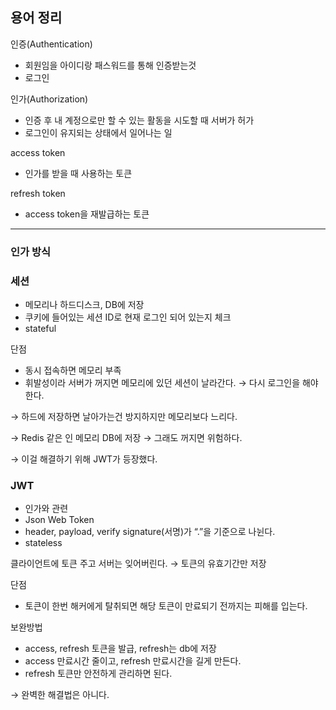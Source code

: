 ## 용어 정리

인증(Authentication)

- 회원임을 아이디랑 패스워드를 통해 인증받는것
- 로그인

인가(Authorization)

- 인증 후 내 계정으로만 할 수 있는 활동을 시도할 때 서버가 허가
- 로그인이 유지되는 상태에서 일어나는 일

access token

- 인가를 받을 때 사용하는 토큰

refresh token

- access token을 재발급하는 토큰

---

### 인가 방식

### 세션

- 메모리나 하드디스크, DB에 저장
- 쿠키에 들어있는 세션 ID로 현재 로그인 되어 있는지 체크
- stateful

단점

- 동시 접속하면 메모리 부족
- 휘발성이라 서버가 꺼지면 메모리에 있던 세션이 날라간다. → 다시 로그인을 해야한다.

→ 하드에 저장하면 날아가는건 방지하지만 메모리보다 느리다.

→ Redis 같은 인 메모리 DB에 저장 → 그래도 꺼지면 위험하다.

→ 이걸 해결하기 위해 JWT가 등장했다.

### JWT

- 인가와 관련
- Json Web Token
- header, payload, verify signature(서명)가 “.”을 기준으로 나뉜다.
- stateless

클라이언트에 토큰 주고 서버는 잊어버린다. → 토큰의 유효기간만 저장

단점

- 토큰이 한번 해커에게 탈취되면 해당 토큰이 만료되기 전까지는 피해를 입는다.

보완방법

- access, refresh 토큰을 발급, refresh는 db에 저장
- access 만료시간 줄이고, refresh 만료시간을 길게 만든다.
- refresh 토큰만 안전하게 관리하면 된다.

→ 완벽한 해결법은 아니다.
